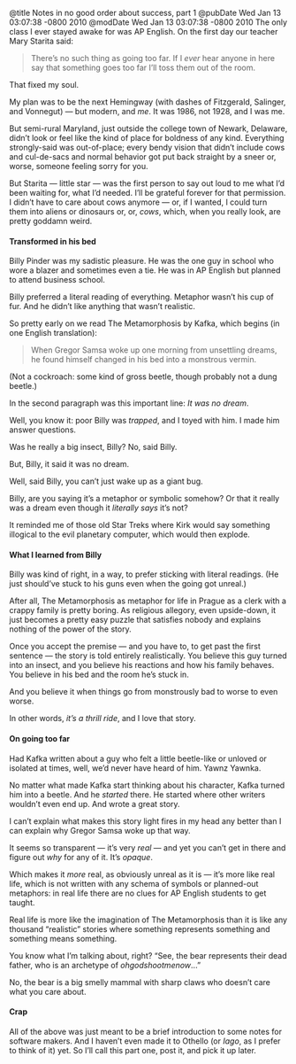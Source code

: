 @title Notes in no good order about success, part 1
@pubDate Wed Jan 13 03:07:38 -0800 2010
@modDate Wed Jan 13 03:07:38 -0800 2010
The only class I ever stayed awake for was AP English. On the first day our teacher Mary Starita said:

<blockquote>There’s no such thing as going too far. If I <em>ever</em> hear anyone in here say that something goes too far I’ll toss them out of the room.</blockquote>

That fixed my soul.

My plan was to be the next Hemingway (with dashes of Fitzgerald, Salinger, and Vonnegut) — but modern, and <em>me</em>. It was 1986, not 1928, and I was me.

But semi-rural Maryland, just outside the college town of Newark, Delaware, didn’t look or feel like the kind of place for boldness of any kind. Everything strongly-said was out-of-place; every bendy vision that didn’t include cows and cul-de-sacs and normal behavior got put back straight by a sneer or, worse, someone feeling sorry for you.

But Starita — little star — was the first person to say out loud to me what I’d been waiting for, what I’d needed. I’ll be grateful forever for that permission. I didn’t have to care about cows anymore — or, if I wanted, I could turn them into aliens or dinosaurs or, or, <em>cows</em>, which, when you really look, are pretty goddamn weird.

#### Transformed in his bed

Billy Pinder was my sadistic pleasure. He was the one guy in school who wore a blazer and sometimes even a tie. He was in AP English but planned to attend business school.

Billy preferred a literal reading of everything. Metaphor wasn’t his cup of fur. And he didn’t like anything that wasn’t realistic.

So pretty early on we read The Metamorphosis by Kafka, which begins (in one English translation):

<blockquote>When Gregor Samsa woke up one morning from unsettling dreams, he found himself changed in his bed into a monstrous vermin.</blockquote>

(Not a cockroach: some kind of gross beetle, though probably not a dung beetle.)

In the second paragraph was this important line: <em>It was no dream</em>.

Well, you know it: poor Billy was <em>trapped</em>, and I toyed with him. I made him answer questions.

Was he really a big insect, Billy? No, said Billy.

But, Billy, it said it was no dream.

Well, said Billy, you can’t just wake up as a giant bug.

Billy, are you saying it’s a metaphor or symbolic somehow? Or that it really was a dream even though it <em>literally says</em> it’s not?

It reminded me of those old Star Treks where Kirk would say something illogical to the evil planetary computer, which would then explode.

#### What I learned from Billy

Billy was kind of right, in a way, to prefer sticking with literal readings. (He just should’ve stuck to his guns even when the going got unreal.)

After all, The Metamorphosis as metaphor for life in Prague as a clerk with a crappy family is pretty boring. As religious allegory, even upside-down, it just becomes a pretty easy puzzle that satisfies nobody and explains nothing of the power of the story.

Once you accept the premise — and you have to, to get past the first sentence — the story is told entirely realistically. You believe this guy turned into an insect, and you believe his reactions and how his family behaves. You believe in his bed and the room he’s stuck in.

And you believe it when things go from monstrously bad to worse to even worse.

In other words, <em>it’s a thrill ride</em>, and I love that story.

#### On going too far

Had Kafka written about a guy who felt a little beetle-like or unloved or isolated at times, well, we’d never have heard of him. Yawnz Yawnka.

No matter what made Kafka start thinking about his character, Kafka turned him into a beetle. And he <i>started</i> there. He started where other writers wouldn’t even end up. And wrote a great story.

I can’t explain what makes this story light fires in my head any better than I can explain why Gregor Samsa woke up that way.

It seems so transparent — it’s very <i>real</i> — and yet you can’t get in there and figure out <em>why</em> for any of it. It’s <em>opaque</em>.

Which makes it <em>more</em> real, as obviously unreal as it is — it’s more like real life, which is not written with any schema of symbols or planned-out metaphors: in real life there are no clues for AP English students to get taught.

Real life is more like the imagination of The Metamorphosis than it is like any thousand “realistic” stories where something represents something and something means something.

You know what I’m talking about, right? “See, the bear represents their dead father, who is an archetype of <em>ohgodshootmenow</em>...”

No, the bear is a big smelly mammal with sharp claws who doesn’t care what you care about.

#### Crap

All of the above was just meant to be a brief introduction to some notes for software makers. And I haven’t even made it to Othello (or <em>Iago</em>, as I prefer to think of it) yet. So I’ll call this part one, post it, and pick it up later.
